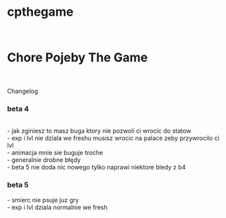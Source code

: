 # cpthegame <br><br>
<h1>Chore Pojeby The Game</h1><br><br>
Changelog <br>

<h3> beta 4 </h3> <br>
 - jak zginiesz to masz buga ktory nie pozwoli ci wrocic do statow <br>
 - exp i lvl nie dziala we freshu musisz wrocic na palace zeby przywrocilo ci lvl <br>
 - animacja mnie sie buguje troche <br>
 - generalnie drobne błędy <br>
 - beta 5 nie doda nic nowego tylko naprawi niektore bledy z b4
  <br>
 <h3> beta 5 </h3>
 - smierc nie psuje juz gry <br>
 - exp i lvl dziala normalnie we fresh <br>
